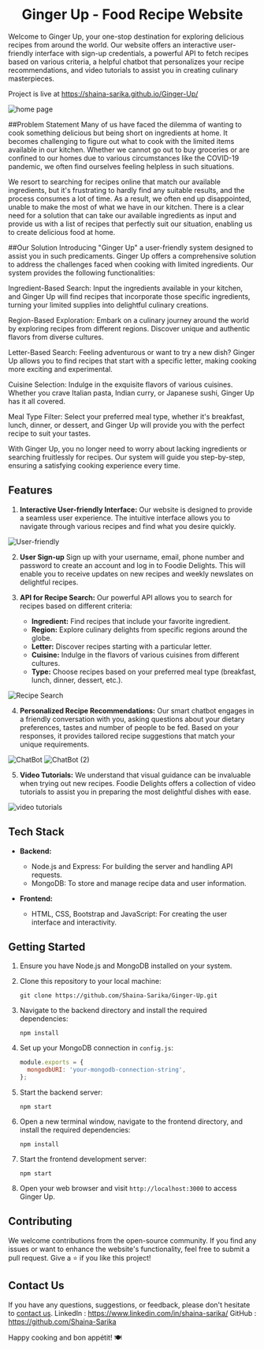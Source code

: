 <h1 align="center">Ginger Up - Food Recipe Website</h1>

Welcome to Ginger Up, your one-stop destination for exploring delicious recipes from around the world. Our website offers an interactive user-friendly interface with sign-up credentials, a powerful API to fetch recipes based on various criteria, a helpful chatbot that personalizes your recipe recommendations, and video tutorials to assist you in creating culinary masterpieces.

Project is live at <https://shaina-sarika.github.io/Ginger-Up/>


![home page](https://github.com/Shaina-Sarika/Ginger-Up/assets/130648106/b7af2dcd-ef38-4317-a51d-dcc83e9499c9)

##Problem Statement
Many of us have faced the dilemma of wanting to cook something delicious but being short on ingredients at home. It becomes challenging to figure out what to cook with the limited items available in our kitchen. Whether we cannot go out to buy groceries or are confined to our homes due to various circumstances like the COVID-19 pandemic, we often find ourselves feeling helpless in such situations.

We resort to searching for recipes online that match our available ingredients, but it's frustrating to hardly find any suitable results, and the process consumes a lot of time. As a result, we often end up disappointed, unable to make the most of what we have in our kitchen. There is a clear need for a solution that can take our available ingredients as input and provide us with a list of recipes that perfectly suit our situation, enabling us to create delicious food at home.

##Our Solution
Introducing "Ginger Up" a user-friendly system designed to assist you in such predicaments. Ginger Up offers a comprehensive solution to address the challenges faced when cooking with limited ingredients. Our system provides the following functionalities:

Ingredient-Based Search: Input the ingredients available in your kitchen, and Ginger Up will find recipes that incorporate those specific ingredients, turning your limited supplies into delightful culinary creations.

Region-Based Exploration: Embark on a culinary journey around the world by exploring recipes from different regions. Discover unique and authentic flavors from diverse cultures.

Letter-Based Search: Feeling adventurous or want to try a new dish? Ginger Up allows you to find recipes that start with a specific letter, making cooking more exciting and experimental.

Cuisine Selection: Indulge in the exquisite flavors of various cuisines. Whether you crave Italian pasta, Indian curry, or Japanese sushi, Ginger Up has it all covered.

Meal Type Filter: Select your preferred meal type, whether it's breakfast, lunch, dinner, or dessert, and Ginger Up will provide you with the perfect recipe to suit your tastes.

With Ginger Up, you no longer need to worry about lacking ingredients or searching fruitlessly for recipes. Our system will guide you step-by-step, ensuring a satisfying cooking experience every time.


## Features

1. **Interactive User-friendly Interface:** Our website is designed to provide a seamless user experience. The intuitive interface allows you to navigate through various recipes and find
what you desire quickly.

 ![User-friendly](https://github.com/Shaina-Sarika/Ginger-Up/assets/130648106/836413e8-e880-4817-9141-9664d5ab2eef)

 
2. **User Sign-up** Sign up with your username, email, phone number and password to create an account and log in to Foodie Delights. This will enable you to receive updates on new recipes and weekly newslates on delightful recipes.



3. **API for Recipe Search:** Our powerful API allows you to search for recipes based on different criteria:
   - **Ingredient:** Find recipes that include your favorite ingredient.
   - **Region:** Explore culinary delights from specific regions around the globe.
   - **Letter:** Discover recipes starting with a particular letter.
   - **Cuisine:** Indulge in the flavors of various cuisines from different cultures.
   - **Type:** Choose recipes based on your preferred meal type (breakfast, lunch, dinner, dessert, etc.).

![Recipe Search](https://github.com/Shaina-Sarika/Ginger-Up/assets/130648106/63bf2387-671d-430e-afb9-1930d1044322)


4. **Personalized Recipe Recommendations:** Our smart chatbot engages in a friendly conversation with you, asking questions about your dietary preferences, tastes and  number of people to be fed. Based on your responses, it provides tailored recipe suggestions that match your unique requirements.

![ChatBot](https://github.com/Shaina-Sarika/Ginger-Up/assets/130648106/e15d7335-69e1-45d8-9fae-2dfcc8daa00a)
![ChatBot (2)](https://github.com/Shaina-Sarika/Ginger-Up/assets/130648106/e6c16b2a-4c19-4dc4-9d63-aee340be900b)



5. **Video Tutorials:** We understand that visual guidance can be invaluable when trying out new recipes. Foodie Delights offers a collection of video tutorials to assist you in preparing the most delightful dishes with ease.

![video tutorials](https://github.com/Shaina-Sarika/Ginger-Up/assets/130648106/8efba718-4ce2-4f61-bc54-a4d83387c103)


## Tech Stack

- **Backend:**
  - Node.js and Express: For building the server and handling API requests.
  - MongoDB: To store and manage recipe data and user information.

- **Frontend:**
  - HTML, CSS, Bootstrap and JavaScript: For creating the user interface and interactivity.

## Getting Started

1. Ensure you have Node.js and MongoDB installed on your system.

2. Clone this repository to your local machine:
   ```
   git clone https://github.com/Shaina-Sarika/Ginger-Up.git
   ```

3. Navigate to the backend directory and install the required dependencies:
   ```
   npm install
   ```

4. Set up your MongoDB connection in `config.js`:

   ```javascript
   module.exports = {
     mongodbURI: 'your-mongodb-connection-string',
   };
   ```

5. Start the backend server:
   ```
   npm start
   ```

6. Open a new terminal window, navigate to the frontend directory, and install the required dependencies:
   ```
   npm install
   ```

7. Start the frontend development server:
   ```
   npm start
   ```

8. Open your web browser and visit `http://localhost:3000` to access Ginger Up.

## Contributing

We welcome contributions from the open-source community. If you find any issues or want to enhance the website's functionality, feel free to submit a pull request.
Give a ⭐️ if you like this project!

## Contact Us

If you have any questions, suggestions, or feedback, please don't hesitate to [contact us](mailto:shainasarika@gmail.com).
LinkedIn : <https://www.linkedin.com/in/shaina-sarika/>
GitHub : <https://github.com/Shaina-Sarika>

Happy cooking and bon appétit! 🍽️
